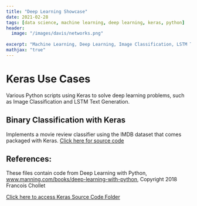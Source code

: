 ```yaml
---
title: "Deep Learning Showcase"
date: 2021-02-28
tags: [data science, machine learning, deep learning, keras, python]
header:
  image: "/images/davis/networks.png"
  
excerpt: "Machine Learning, Deep Learning, Image Classification, LSTM Text Generation, Keras, Python"
mathjax: "true"
---
```


# Keras Use Cases
Various Python scripts using Keras to solve deep learning problems, such as Image Classification and LSTM Text Generation.

## Binary Classification with Keras
Implements a movie review classifier using the IMDB dataset that comes packaged with Keras.
<a href="https://github.com/amodavis/Deep_Learning/blob/main/Binary_Classification_Example.pdf">Click here for source code</a>

## References:
These files contain code from Deep Learning with Python, www.manning.com/books/deep-learning-with-python, Copyright 2018 Francois Chollet

<a href="https://github.com/amodavis/Deep_Learning">Click here to access Keras Source Code Folder</a>
